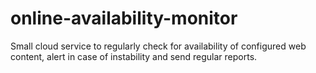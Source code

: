 # online-availability-monitor
Small cloud service to regularly check for availability of configured web content, alert in case of instability and send regular reports.
